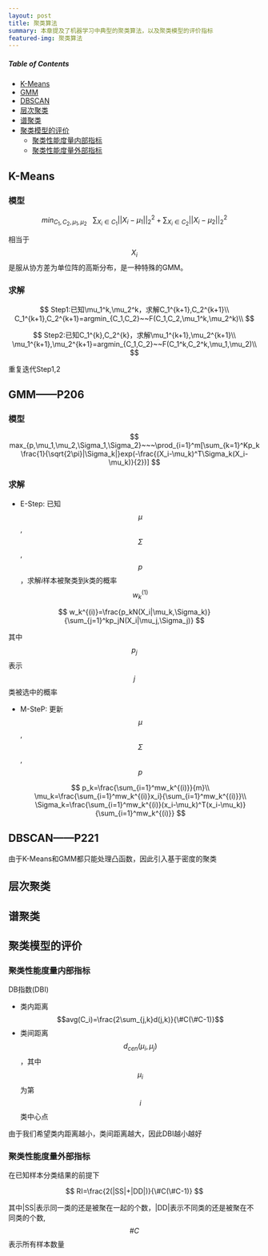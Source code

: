 ```yaml
---
layout: post
title: 聚类算法
summary: 本章提及了机器学习中典型的聚类算法，以及聚类模型的评价指标
featured-img: 聚类算法
---
```


##### Table of Contents  
- [K-Means](#K-Means)  
- [GMM](#GMM)
- [DBSCAN](#DBSCAN)
- [层次聚类](#层次聚类)
- [谱聚类](#谱聚类)
- [聚类模型的评价](#聚类模型的评价)
  - [聚类性能度量内部指标](#聚类性能度量内部指标)
  - [聚类性能度量外部指标](#聚类性能度量外部指标)
  
<a name="K-Means"/>

## K-Means

### 模型

$$
min_{C_1,C_2,\mu_1,\mu_2}~~~\sum_{X_i\in C_1}||X_i-\mu_1||^2_2+\sum_{X_i\in C_2}||X_i-\mu_2||^2_2
$$

相当于$$X_i$$是服从协方差为单位阵的高斯分布，是一种特殊的GMM。

### 求解

$$
Step1:已知\mu_1^k,\mu_2^k，求解C_1^{k+1},C_2^{k+1}\\
C_1^{k+1},C_2^{k+1}=argmin_{C_1,C_2}~~F(C_1,C_2,\mu_1^k,\mu_2^k)\\
$$

$$
Step2:已知C_1^{k},C_2^{k}，求解\mu_1^{k+1},\mu_2^{k+1}\\
\mu_1^{k+1},\mu_2^{k+1}=argmin_{C_1,C_2}~~F(C_1^k,C_2^k,\mu_1,\mu_2)\\
$$

重复迭代Step1,2

<a name="GMM"/>

## GMM——P206

### 模型

$$
max_{p,\mu_1,\mu_2,\Sigma_1,\Sigma_2}~~~\prod_{i=1}^m[\sum_{k=1}^Kp_k\frac{1}{\sqrt{2\pi}|\Sigma_k|}exp(-\frac{(X_i-\mu_k)^T\Sigma_k(X_i-\mu_k)}{2})]
$$

### 求解

- E-Step: 已知$$\mu$$,$$\Sigma$$,$$p$$，求解$i$样本被聚类到$k$类的概率$$w^{(1)}_k$$

$$
w_k^{(i)}=\frac{p_kN(X_i|\mu_k,\Sigma_k)}{\sum_{j=1}^kp_jN(X_i|\mu_j,\Sigma_j)}
$$

其中$$p_j$$表示$$j$$类被选中的概率

- M-SteP: 更新$$\mu$$,$$\Sigma$$,$$p$$ 

  $$
  p_k=\frac{\sum_{i=1}^mw_k^{(i)}}{m}\\
  \mu_k=\frac{\sum_{i=1}^mw_k^{(i)}x_i}{\sum_{i=1}^mw_k^{(i)}}\\
  \Sigma_k=\frac{\sum_{i=1}^mw_k^{(i)}(x_i-\mu_k)^T(x_i-\mu_k)}{\sum_{i=1}^mw_k^{(i)}}
  $$

<a name="DBSCAN"/>

## DBSCAN——P221

由于K-Means和GMM都只能处理凸函数，因此引入基于密度的聚类

<a name="层次聚类"/>

## 层次聚类

<a name="谱聚类"/>

## 谱聚类

<a name="聚类模型的评价"/>

## 聚类模型的评价

<a name="聚类性能度量内部指标"/>

### 聚类性能度量内部指标

DB指数(DBI)

- 类内距离$$avg(C_i)=\frac{2\sum_{j,k}d(j,k)}{\#C(\#C-1)}$$
- 类间距离$$d_{cen}(\mu_i,\mu_j)$$，其中$$\mu_i$$为第$$i$$类中心点

由于我们希望类内距离越小，类间距离越大，因此DBI越小越好

<a name="聚类性能度量外部指标"/>

### 聚类性能度量外部指标

在已知样本分类结果的前提下

$$
RI=\frac{2(|SS|+|DD|)}{\#C(\#C-1)}
$$

其中\|SS\|表示同一类的还是被聚在一起的个数，\|DD\|表示不同类的还是被聚在不同类的个数,$$\#C$$表示所有样本数量
